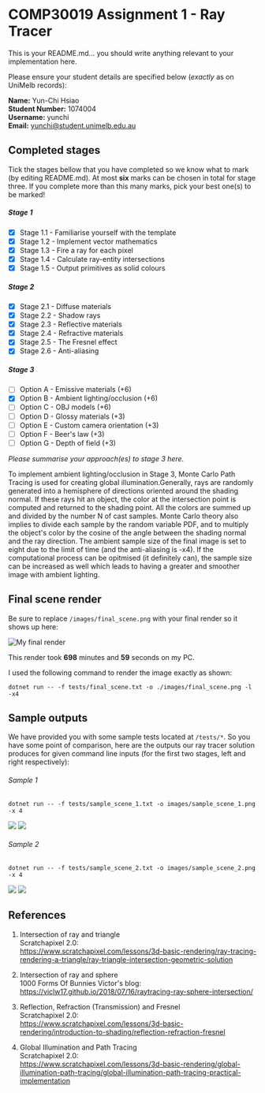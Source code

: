 # COMP30019 Assignment 1 - Ray Tracer
This is your README.md... you should write anything relevant to your implementation here.

Please ensure your student details are specified below (*exactly* as on UniMelb records):

**Name:** Yun-Chi Hsiao \
**Student Number:** 1074004 \
**Username:** yunchi \
**Email:** yunchi@student.unimelb.edu.au

## Completed stages

Tick the stages bellow that you have completed so we know what to mark (by editing README.md). At most **six** marks can be chosen in total for stage three. If you complete more than this many marks, pick your best one(s) to be marked!

<!---
Tip: To tick, place an x between the square brackes [ ], like so: [x]
-->

##### Stage 1

- [x] Stage 1.1 - Familiarise yourself with the template
- [x] Stage 1.2 - Implement vector mathematics
- [x] Stage 1.3 - Fire a ray for each pixel
- [x] Stage 1.4 - Calculate ray-entity intersections
- [x] Stage 1.5 - Output primitives as solid colours

##### Stage 2

- [x] Stage 2.1 - Diffuse materials
- [x] Stage 2.2 - Shadow rays
- [x] Stage 2.3 - Reflective materials
- [x] Stage 2.4 - Refractive materials
- [x] Stage 2.5 - The Fresnel effect
- [x] Stage 2.6 - Anti-aliasing

##### Stage 3

- [ ] Option A - Emissive materials (+6)
- [x] Option B - Ambient lighting/occlusion (+6)
- [ ] Option C - OBJ models (+6)
- [ ] Option D - Glossy materials (+3)
- [ ] Option E - Custom camera orientation (+3)
- [ ] Option F - Beer's law (+3)
- [ ] Option G - Depth of field (+3)

*Please summarise your approach(es) to stage 3 here.*

To implement ambient lighting/occlusion in Stage 3, Monte Carlo Path Tracing is used for creating global illumination.Generally, rays are randomly generated into a hemisphere of directions oriented around the shading normal. If these rays hit an object, the color at the intersection point is computed and returned to the shading point. All the colors are summed up and divided by the number N of cast samples. Monte Carlo theory also implies to divide each sample by the random variable PDF, and to multiply the object's color by the cosine of the angle between the shading normal and the ray direction. The ambient sample size of the final image is set to eight due to the limit of time (and the anti-aliasing is -x4). If the computational process can be opitmised (it definitely can),
the sample size can be increased as well which leads to having a greater and smoother image with ambient lighting.

## Final scene render

Be sure to replace ```/images/final_scene.png``` with your final render so it shows up here:

![My final render](/images/final_scene.png)

This render took **698** minutes and **59** seconds on my PC.

I used the following command to render the image exactly as shown:

```
dotnet run -- -f tests/final_scene.txt -o ./images/final_scene.png -l -x4
```

## Sample outputs

We have provided you with some sample tests located at ```/tests/*```. So you have some point of comparison, here are the outputs our ray tracer solution produces for given command line inputs (for the first two stages, left and right respectively):

###### Sample 1
```
dotnet run -- -f tests/sample_scene_1.txt -o images/sample_scene_1.png -x 4
```
<p float="left">
  <img src="/images/sample_scene_1_s1.png" />
  <img src="/images/sample_scene_1_s2.png" /> 
</p>

###### Sample 2

```
dotnet run -- -f tests/sample_scene_2.txt -o images/sample_scene_2.png -x 4
```
<p float="left">
  <img src="/images/sample_scene_2_s1.png" />
  <img src="/images/sample_scene_2_s2.png" /> 
</p>

## References

1. Intersection of ray and triangle \
   Scratchapixel 2.0: \
   https://www.scratchapixel.com/lessons/3d-basic-rendering/ray-tracing-rendering-a-triangle/ray-triangle-intersection-geometric-solution

2. Intersection of ray and sphere \
   1000 Forms Of Bunnies Victor's blog: \
   https://viclw17.github.io/2018/07/16/raytracing-ray-sphere-intersection/

3. Reflection, Refraction (Transmission) and Fresnel \
   Scratchapixel 2.0: \
   https://www.scratchapixel.com/lessons/3d-basic-rendering/introduction-to-shading/reflection-refraction-fresnel
   
4. Global Illumination and Path Tracing\
   Scratchapixel 2.0: \
   https://www.scratchapixel.com/lessons/3d-basic-rendering/global-illumination-path-tracing/global-illumination-path-tracing-practical-implementation
